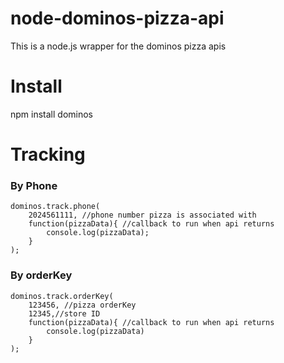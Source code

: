 node-dominos-pizza-api
======================

This is a node.js wrapper for the dominos pizza apis

Install
====
npm install dominos

Tracking
====

### By Phone

    dominos.track.phone(
        2024561111, //phone number pizza is associated with
        function(pizzaData){ //callback to run when api returns
            console.log(pizzaData);
        }
    );

### By orderKey

    dominos.track.orderKey(
        123456, //pizza orderKey
        12345,//store ID
        function(pizzaData){ //callback to run when api returns
            console.log(pizzaData)
        }
    );